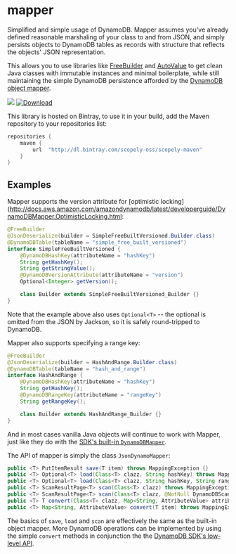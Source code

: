 # mapper
Simplified and simple usage of DynamoDB. Mapper assumes you've already defined reasonable marshaling of your class
to and from JSON, and simply persists objects to DynamoDB tables as records with structure that reflects the objects'
JSON representation.

This allows you to use libraries like [FreeBuilder](https://github.com/google/FreeBuilder) and [AutoValue](https://github.com/google/auto/tree/master/value) to get clean Java classes with immutable instances
and minimal boilerplate, while still maintaining the simple DynamoDB persistence afforded by the [DynamoDB object mapper](http://docs.aws.amazon.com/amazondynamodb/latest/developerguide/DynamoDBMapper.html).

<a href="https://travis-ci.org/scopely/mapper"><img src="https://travis-ci.org/scopely/mapper.svg" /></a>
[ ![Download](https://api.bintray.com/packages/scopely-oss/scopely-maven/mapper/images/download.svg) ](https://bintray.com/scopely-oss/scopely-maven/mapper/_latestVersion)

This library is hosted on Bintray, to use it in your build, add the Maven repository to your repositories list:

```groovy
repositories {
    maven {
        url  "http://dl.bintray.com/scopely-oss/scopely-maven"
    }
}
```


## Examples

Mapper supports the version attribute for [optimistic locking](http://docs.aws.amazon.com/amazondynamodb/latest/developerguide/DynamoDBMapper.OptimisticLocking.html:

```java
@FreeBuilder
@JsonDeserialize(builder = SimpleFreeBuiltVersioned.Builder.class)
@DynamoDBTable(tableName = "simple_free_built_versioned")
interface SimpleFreeBuiltVersioned {
    @DynamoDBHashKey(attributeName = "hashKey")
    String getHashKey();
    String getStringValue();
    @DynamoDBVersionAttribute(attributeName = "version")
    Optional<Integer> getVersion();

    class Builder extends SimpleFreeBuiltVersioned_Builder {}
}
```

Note that the example above also uses `Optional<T>` -- the optional is omitted from the JSON by Jackson, so it is safely
round-tripped to DynamoDB.

Mapper also supports specifying a range key:

```java
@FreeBuilder
@JsonDeserialize(builder = HashAndRange.Builder.class)
@DynamoDBTable(tableName = "hash_and_range")
interface HashAndRange {
    @DynamoDBHashKey(attributeName = "hashKey")
    String getHashKey();
    @DynamoDBRangeKey(attributeName = "rangeKey")
    String getRangeKey();

    class Builder extends HashAndRange_Builder {}
}
```

And in most cases vanilla Java objects will continue to work with Mapper, just like they do with the [SDK's built-in
`DynamoDBMapper`](http://docs.aws.amazon.com/amazondynamodb/latest/developerguide/DynamoDBMapper.html).

The API of mapper is simply the class `JsonDynamoMapper`:

```java
public <T> PutItemResult save(T item) throws MappingException {}
public <T> Optional<T> load(Class<T> clazz, String hashKey) throws MappingException {}
public <T> Optional<T> load(Class<T> clazz, String hashKey, String rangeKey) throws MappingException {}
public <T> ScanResultPage<T> scan(Class<T> clazz) throws MappingException {}
public <T> ScanResultPage<T> scan(Class<T> clazz, @NotNull DynamoDBScanExpression scanExpression) throws MappingException {}
public <T> T convert(Class<T> clazz, Map<String, AttributeValue> attributeValueMap) throws MappingException {}
public <T> Map<String, AttributeValue> convert(T item) throws MappingException {}
```

The basics of `save`, `load` and `scan` are effectively the same as the built-in object mapper. More DynamoDB operations
can be implemented by using the simple `convert` methods in conjunction the the [DynamoDB SDK's low-level API](http://docs.aws.amazon.com/AWSJavaSDK/latest/javadoc/com/amazonaws/services/dynamodbv2/AmazonDynamoDBClient.html).